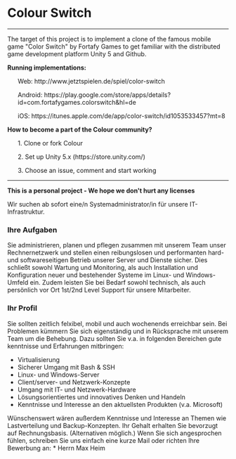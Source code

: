 <h1>Colour Switch</h1>

<hr />

The target of this project is to implement a clone of the famous mobile game "Color Switch" by Fortafy Games to get familiar with the distributed game development platform Unity 5 and Github.



<b>Running implementations:</b>
<ul>Web: http://www.jetztspielen.de/spiel/color-switch</ul>
<ul>Android: https://play.google.com/store/apps/details?id=com.fortafygames.colorswitch&hl=de</ul>
<ul>iOS: https://itunes.apple.com/de/app/color-switch/id1053533457?mt=8</ul>


<b>How to become a part of the Colour community?</b>
<ul>1. Clone or fork Colour</ul>
<ul>2. Set up Unity 5.x (https://store.unity.com/)</ul>
<ul>3. Choose an issue, comment and start working</ul>

<hr />
<b>This is a personal project - We hope we don't hurt any licenses</b>


Wir suchen ab sofort eine/n Systemadministrator/in für unsere IT-Infrastruktur.

### Ihre Aufgaben

Sie administrieren, planen und pflegen zusammen mit unserem Team unser Rechnernetzwerk und stellen einen reibungslosen und performanten hard- und softwareseitigen Betrieb unserer Server und Dienste sicher. Dies schließt sowohl Wartung und Monitoring, als auch Installation und Konfiguration neuer und bestehender Systeme im Linux- und Windows-Umfeld ein. Zudem leisten Sie bei Bedarf sowohl technisch, als auch persönlich vor Ort 1st/2nd Level Support für unsere Mitarbeiter.

### Ihr Profil

Sie sollten zeitlich felxibel, mobil und auch wochenends erreichbar sein. Bei Problemen kümmern Sie sich eigenständig und in Rücksprache mit unserem Team um die Behebung. Dazu sollten Sie v.a. in folgenden Bereichen gute kenntnisse und Erfahrungen mitbringen:

* Virtualisierung
* Sicherer Umgang mit Bash &amp; SSH
* Linux- und Windows-Server
* Client/server- und Netzwerk-Konzepte
* Umgang mit IT- und Netzwerk-Hardware
* Lösungsorientiertes und innovatives Denken und Handeln
* Kenntnisse und Interesse an den aktuellsten Produkten (v.a. Microsoft)

Wünschenswert wären außerdem Kenntnisse und Interesse an Themen wie Lastverteilung und Backup-Konzepten.  Ihr Gehalt erhalten Sie bevorzugt auf Rechnungsbasis. (Alternativen möglich.)  Wenn Sie sich angesprochen fühlen, schreiben Sie uns einfach eine kurze Mail oder richten Ihre Bewerbung an:
    * Herrn Max Heim
